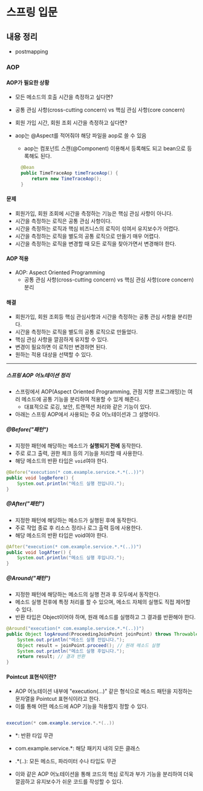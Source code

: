 # 스프링 입문

## 내용 정리

+ postmapping

### AOP

#### AOP가 필요한 상황
- 모든 메소드의 호출 시간을 측정하고 싶다면?
- 공통 관심 사항(cross-cutting concern) vs 핵심 관심 사항(core concern)
- 회원 가입 시간, 회원 조회 시간을 측정하고 싶다면?


- aop는 @Aspect를 적어줘야 해당 파일을 aop로 쓸 수 있음
    + aop는 컴포넌트 스캔(@Component) 이용해서 등록해도 되고 bean으로 등록해도 된다.
    
  ```java
    @Bean
    public TimeTraceAop timeTraceAop() {
        return new TimeTraceAop();
    }
    ```
  
#### 문제
- 회원가입, 회원 조회에 시간을 측정하는 기능은 핵심 관심 사항이 아니다.
- 시간을 측정하는 로직은 공통 관심 사항이다.
- 시간을 측정하는 로직과 핵심 비즈니스의 로직이 섞여서 유지보수가 어렵다.
- 시간을 측정하는 로직을 별도의 공통 로직으로 만들기 매우 어렵다.
- 시간을 측정하는 로직을 변경할 때 모든 로직을 찾아가면서 변경해야 한다.

#### AOP 적용
- AOP: Aspect Oriented Programming
  + 공통 관심 사항(cross-cutting concern) vs 핵심 관심 사항(core concern) 분리

#### 해결
- 회원가입, 회원 조회등 핵심 관심사항과 시간을 측정하는 공통 관심 사항을 분리한다.
- 시간을 측정하는 로직을 별도의 공통 로직으로 만들었다.
- 핵심 관심 사항을 깔끔하게 유지할 수 있다.
- 변경이 필요하면 이 로직만 변경하면 된다.
- 원하는 적용 대상을 선택할 수 있다.

---

##### 스프링 AOP 어노테이션 정리

- 스프링에서 AOP(Aspect Oriented Programming, 관점 지향 프로그래밍)는 여러 메소드에 공통 기능을 분리하여 적용할 수 있게 해준다. 
  - 대표적으로 로깅, 보안, 트랜잭션 처리와 같은 기능이 있다.
- 아래는 스프링 AOP에서 사용되는 주요 어노테이션과 그 설명이다.

##### @Before("패턴")

- 지정한 패턴에 해당하는 메소드가 **실행되기 전에** 동작한다.
- 주로 로그 출력, 권한 체크 등의 기능을 처리할 때 사용한다.
- 해당 메소드의 반환 타입은 `void`여야 한다.

```java
@Before("execution(* com.example.service.*.*(..))")
public void logBefore() {
    System.out.println("메소드 실행 전입니다.");
}
```

##### @After("패턴")
- 지정한 패턴에 해당하는 메소드가 실행된 후에 동작한다.
- 주로 작업 종료 후 리소스 정리나 로그 출력 등에 사용한다.
- 해당 메소드의 반환 타입은 void여야 한다.

```java
@After("execution(* com.example.service.*.*(..))")
public void logAfter() {
    System.out.println("메소드 실행 후입니다.");
}
```

##### @Around("패턴")
- 지정한 패턴에 해당하는 메소드의 실행 전과 후 모두에서 동작한다.
- 메소드 실행 전후에 특정 처리를 할 수 있으며, 메소드 자체의 실행도 직접 제어할 수 있다.
- 반환 타입은 Object이어야 하며, 원래 메소드를 실행하고 그 결과를 반환해야 한다.

```java
@Around("execution(* com.example.service.*.*(..))")
public Object logAround(ProceedingJoinPoint joinPoint) throws Throwable {
    System.out.println("메소드 실행 전입니다.");
    Object result = joinPoint.proceed(); // 원래 메소드 실행
    System.out.println("메소드 실행 후입니다.");
    return result; // 결과 반환
}
```

#### Pointcut 표현식이란?
- AOP 어노테이션 내부에 "execution(...)" 같은 형식으로 메소드 패턴을 지정하는 문자열을 Pointcut 표현식이라고 한다.
- 이를 통해 어떤 메소드에 AOP 기능을 적용할지 정할 수 있다.


```java

execution(* com.example.service.*.*(..))
```
 - *: 반환 타입 무관
- com.example.service.*: 해당 패키지 내의 모든 클래스
- .*(..): 모든 메소드, 파라미터 수나 타입도 무관

- 이와 같은 AOP 어노테이션을 통해 코드의 핵심 로직과 부가 기능을 분리하여 더욱 깔끔하고 유지보수가 쉬운 코드를 작성할 수 있다.